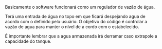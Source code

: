 Basicamente o software funcionará como um regulador de vazão de água.

Terá uma entrada de água no topo em que ficará despejando agua de acordo com o definido pelo usuário. O objetivo do código é controlar a vazão de agua para manter o nível de a cordo com o estabelecido.

É importante lembrar que a agua armazenada irá derramar caso extrapole a capacidade do tanque.